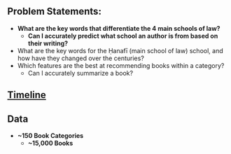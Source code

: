 ## Problem Statements:
- **What are the key words that differentiate the 4 main schools of law?**
    - **Can I accurately predict what school an author is from based on their writing?**
- What are the key words for the Ḥanafī (main school of law) school, and how have they changed over the centuries?
- Which features are the best at recommending books within a category?
    - Can I accurately summarize a book?


## [Timeline](https://docs.google.com/spreadsheets/d/1bx6ANviBAZdxgeOn4GX6rVv598XNhf1og77SO6I86HI/edit?usp=sharing)

## Data
- **~150 Book Categories**
    - **~15,000 Books**